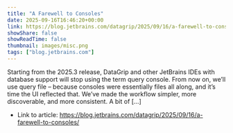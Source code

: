 ```yaml
---
title: "A Farewell to Consoles"
date: 2025-09-16T16:46:20+00:00
link: https://blog.jetbrains.com/datagrip/2025/09/16/a-farewell-to-consoles/
showShare: false
showReadTime: false
thumbnail: images/misc.png
tags: ["blog.jetbrains.com"]
---
```

Starting from the 2025.3 release, DataGrip and other JetBrains IDEs with database support will stop using the term query console. From now on, we’ll use query file – because consoles were essentially files all along, and it’s time the UI reflected that. We’ve made the workflow simpler, more discoverable, and more consistent. A bit of […]

- Link to article: https://blog.jetbrains.com/datagrip/2025/09/16/a-farewell-to-consoles/